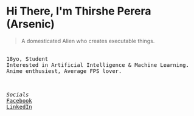 # Hi There, I'm Thirshe Perera (Arsenic)<br>
> A domesticated Alien who creates executable things. <br>


<br>
<div style="font-family: monospace;">
18yo, Student <br>
Interested in Artificial Intelligence & Machine Learning.<br>
Anime enthusiest, Average FPS lover.<br><br><br>


*Socials* <br>
 [Facebook](https://web.facebook.com/thirshe.perera)<br>[LinkedIn](https://www.linkedin.com/in/thirshe-perera-109644276/?lipi=urn%3Ali%3Apage%3Aprofile_common_profile_index%3Bd5c976e4-ae37-497b-b3bd-851b508d983c)


